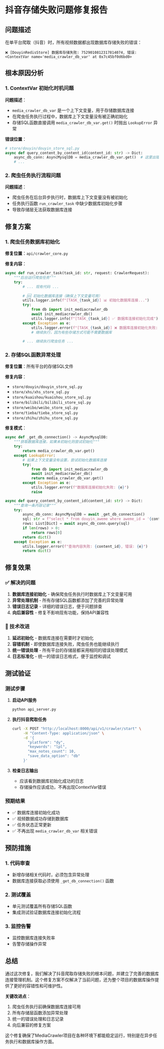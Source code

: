 # 抖音存储失败问题修复报告

## 问题描述

在单平台爬取（抖音）时，所有视频数据都出现数据库存储失败的错误：

```
❌ [DouyinRedisStore] 数据库存储失败: 7529010812317814074, 错误: <ContextVar name='media_crawler_db_var' at 0x7c45bf0d6bd0>
```

## 根本原因分析

### 1. ContextVar 初始化时机问题

**问题描述**：
- `media_crawler_db_var` 是一个上下文变量，用于存储数据库连接
- 在爬虫任务执行过程中，数据库上下文变量没有被正确初始化
- 存储SQL函数直接调用 `media_crawler_db_var.get()` 时抛出 `LookupError` 异常

**错误位置**：
```python
# store/douyin/douyin_store_sql.py
async def query_content_by_content_id(content_id: str) -> Dict:
    async_db_conn: AsyncMysqlDB = media_crawler_db_var.get()  # 这里出错
    # ...
```

### 2. 爬虫任务执行流程问题

**问题描述**：
- 爬虫任务在后台异步执行时，数据库上下文变量没有被初始化
- 任务执行函数 `run_crawler_task` 中缺少数据库初始化步骤
- 导致存储层无法获取数据库连接

## 修复方案

### 1. 爬虫任务数据库初始化

**修复位置**：`api/crawler_core.py`

**修复内容**：
```python
async def run_crawler_task(task_id: str, request: CrawlerRequest):
    """后台运行爬虫任务"""
    try:
        # ... 现有代码 ...
        
        # 🆕 初始化数据库连接（确保上下文变量可用）
        utils.logger.info(f"[TASK_{task_id}] 📊 初始化数据库连接...")
        try:
            from db import init_mediacrawler_db
            await init_mediacrawler_db()
            utils.logger.info(f"[TASK_{task_id}] ✅ 数据库连接初始化完成")
        except Exception as e:
            utils.logger.error(f"[TASK_{task_id}] ❌ 数据库连接初始化失败: {e}")
            # 继续执行，因为有些存储方式可能不需要数据库
        
        # ... 继续执行爬虫任务 ...
```

### 2. 存储SQL函数异常处理

**修复位置**：所有平台的存储SQL文件

**修复内容**：
- `store/douyin/douyin_store_sql.py`
- `store/xhs/xhs_store_sql.py`
- `store/kuaishou/kuaishou_store_sql.py`
- `store/bilibili/bilibili_store_sql.py`
- `store/weibo/weibo_store_sql.py`
- `store/tieba/tieba_store_sql.py`
- `store/zhihu/zhihu_store_sql.py`

**修复模式**：
```python
async def _get_db_connection() -> AsyncMysqlDB:
    """获取数据库连接，如果未初始化则尝试初始化"""
    try:
        return media_crawler_db_var.get()
    except LookupError:
        # 如果上下文变量没有设置，尝试初始化数据库连接
        try:
            from db import init_mediacrawler_db
            await init_mediacrawler_db()
            return media_crawler_db_var.get()
        except Exception as e:
            utils.logger.error(f"数据库连接初始化失败: {e}")
            raise

async def query_content_by_content_id(content_id: str) -> Dict:
    """查询一条内容记录"""
    try:
        async_db_conn: AsyncMysqlDB = await _get_db_connection()
        sql: str = f"select * from douyin_aweme where aweme_id = '{content_id}'"
        rows: List[Dict] = await async_db_conn.query(sql)
        if len(rows) > 0:
            return rows[0]
        return dict()
    except Exception as e:
        utils.logger.error(f"查询内容失败: {content_id}, 错误: {e}")
        return dict()
```

## 修复效果

### ✅ 解决的问题

1. **数据库连接初始化** - 确保爬虫任务执行时数据库上下文变量可用
2. **异常处理机制** - 所有存储SQL函数都添加了完善的异常处理
3. **错误日志记录** - 详细的错误日志，便于问题排查
4. **向后兼容性** - 修复不影响现有功能，保持API兼容性

### 🔧 技术改进

1. **延迟初始化** - 数据库连接在需要时才初始化
2. **容错机制** - 即使数据库连接失败，爬虫任务也能继续执行
3. **统一错误处理** - 所有平台的存储层都采用相同的错误处理模式
4. **日志标准化** - 统一的错误日志格式，便于监控和调试

## 测试验证

### 测试步骤

1. **启动API服务**
   ```bash
   python api_server.py
   ```

2. **执行抖音爬取任务**
   ```bash
   curl -X POST "http://localhost:8000/api/v1/crawler/start" \
        -H "Content-Type: application/json" \
        -d '{
          "platform": "dy",
          "keywords": "lpl",
          "max_notes_count": 10,
          "save_data_option": "db"
        }'
   ```

3. **检查日志输出**
   - 应该看到数据库初始化成功的日志
   - 存储操作应该成功，不再出现ContextVar错误

### 预期结果

- ✅ 数据库连接初始化成功
- ✅ 视频数据成功存储到数据库
- ✅ 任务状态正常更新
- ✅ 不再出现 `media_crawler_db_var` 相关错误

## 预防措施

### 1. 代码审查

- 新增存储相关代码时，必须包含异常处理
- 数据库连接获取必须使用 `_get_db_connection()` 函数

### 2. 测试覆盖

- 单元测试覆盖所有存储SQL函数
- 集成测试验证数据库连接初始化流程

### 3. 监控告警

- 监控数据库连接失败率
- 告警存储操作异常

## 总结

通过这次修复，我们解决了抖音爬取存储失败的根本问题，并建立了完善的数据库连接管理机制。这个修复方案不仅解决了当前问题，还为整个项目的数据库操作提供了更好的容错性和可维护性。

**关键改进点**：
1. 爬虫任务执行前确保数据库连接可用
2. 所有存储层函数添加异常处理
3. 统一的错误处理和日志记录
4. 向后兼容的修复方案

这个修复确保了MediaCrawler项目在各种环境下都能稳定运行，特别是在异步任务执行和数据库操作方面。 